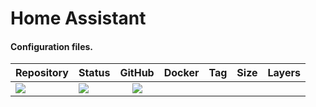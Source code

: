 # Home Assistant
#### Configuration files.


| Repository | Status | GitHub | Docker | Tag | Size | Layers |
| --- | --- | :---: | :---: | :--- | :---: | :---: |
| [![](https://img.shields.io/badge/home%E2%80%93assistant-grey.svg)](https://github.com/forwardcomputers/home-assistant) | [![](https://img.shields.io/circleci/project/github/forwardcomputers/home-assistant.svg?label)](https://circleci.com/gh/forwardcomputers/home-assistant) |  [![](https://img.shields.io/badge/github--grey.svg?label=&logo=github&logoColor=white)](https://github.com/forwardcomputers/home-assistant) |
